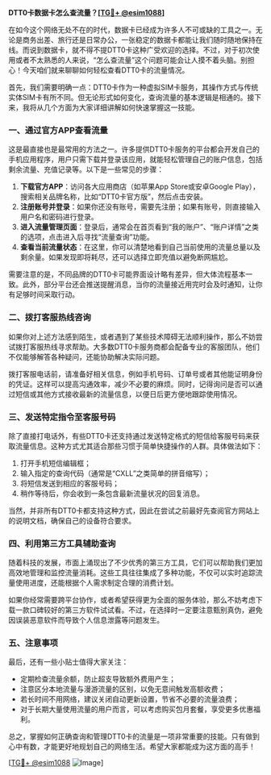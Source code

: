 **DTT0卡数据卡怎么查流量？[[TG💪+ @esim1088](https://t.me/s/esim1088)]**

在如今这个网络无处不在的时代，数据卡已经成为许多人不可或缺的工具之一。无论是商务出差、旅行还是日常办公，一张稳定的数据卡都能让我们随时随地保持在线。而说到数据卡，就不得不提DTT0卡这种广受欢迎的选择。不过，对于初次使用或者不太熟悉的人来说，“怎么查流量”这个问题可能会让人摸不着头脑。别担心！今天咱们就来聊聊如何轻松查看DTT0卡的流量情况。

首先，我们需要明确一点：DTT0卡作为一种虚拟SIM卡服务，其操作方式与传统实体SIM卡有所不同。但无论形式如何变化，查询流量的基本逻辑是相通的。接下来，我将从几个方面为大家详细讲解如何快速掌握这一技能。

### **一、通过官方APP查看流量**
这是最直接也是最常用的方法之一。许多提供DTT0卡服务的平台都会开发自己的手机应用程序，用户只需下载并登录该应用，就能轻松管理自己的账户信息，包括剩余流量、充值记录等。以下是一些常见的步骤：

1. **下载官方APP**：访问各大应用商店（如苹果App Store或安卓Google Play），搜索相关品牌名称，比如“DTT0卡官方版”，然后点击安装。
2. **注册账号并登录**：如果你还没有账号，需要先注册；如果有账号，则直接输入用户名和密码进行登录。
3. **进入流量管理页面**：登录后，通常会在首页看到“我的账户”、“账户详情”之类的选项，点击进入后寻找“流量查询”功能。
4. **查看当前流量状态**：在这里，你可以清楚地看到自己当前使用的流量总量以及剩余量。如果发现即将耗尽，还可以选择立即充值以避免断网尴尬。

需要注意的是，不同品牌的DTT0卡可能界面设计略有差异，但大体流程基本一致。此外，部分平台还会推送提醒消息，当你的流量接近用完时会及时通知，让你有足够时间采取行动。

### **二、拨打客服热线咨询**
如果你对上述方法感到陌生，或者遇到了某些技术障碍无法顺利操作，那么不妨尝试拨打客服热线寻求帮助。大多数DTT0卡服务商都会配备专业的客服团队，他们不仅能够解答各种疑问，还能协助解决实际问题。

拨打客服电话前，请准备好相关信息，例如手机号码、订单号或者其他能证明身份的凭证。这样可以提高沟通效率，减少不必要的麻烦。同时，记得询问是否可以通过短信或其他方式接收最新的流量信息，以便日后更方便地跟踪使用情况。

### **三、发送特定指令至客服号码**
除了直接打电话外，有些DTT0卡还支持通过发送特定格式的短信给客服号码来获取流量信息。这种方式尤其适合那些习惯于简单快捷操作的人群。具体做法如下：

1. 打开手机短信编辑框；
2. 输入指定的查询代码（通常是“CXLL”之类简单的拼音缩写）；
3. 将短信发送到相应的客服号码；
4. 稍作等待后，你会收到一条包含最新流量状况的回复消息。

当然，并非所有DTT0卡都支持这种方式，因此在尝试之前最好先查阅官方网站上的说明文档，确保自己的设备符合要求。

### **四、利用第三方工具辅助查询**
随着科技的发展，市面上涌现出了不少优秀的第三方工具，它们可以帮助我们更加高效地管理和监控流量消耗。这些工具往往集成了多种功能，不仅可以实时追踪流量使用进度，还能根据个人需求制定合理的消费计划。

如果你经常需要跨平台协作，或者希望获得更为全面的服务体验，那么不妨考虑下载一款口碑较好的第三方软件试试看。不过，在选择时一定要注意甄别真伪，避免因误装恶意软件而导致个人信息泄露等问题发生。

### **五、注意事项**
最后，还有一些小贴士值得大家关注：
- 定期检查流量余额，防止超支导致额外费用产生；
- 注意区分本地流量与漫游流量的区别，以免无意间触发高额收费；
- 若长时间不用网络，建议关闭自动更新设置，节省不必要的流量浪费；
- 对于长期大量使用流量的用户而言，可以考虑购买包月套餐，享受更多优惠福利。

总之，掌握如何正确查询和管理DTT0卡的流量是一项非常重要的技能。只有做到心中有数，才能更好地规划自己的网络生活。希望大家都能成为这方面的高手！

[[TG💪+ @esim1088](https://t.me/s/esim1088) ![Image](https://i.postimg.cc/4NQfJmqS/Snipaste-2025-05-13-00-14-12.png)]